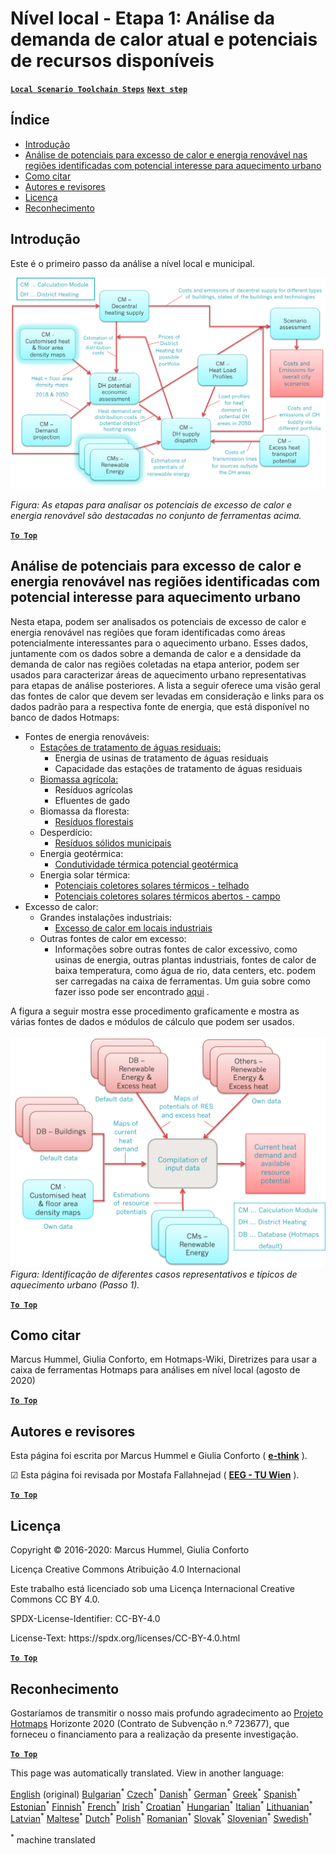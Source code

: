 <h1><a class="anchor" id="local-level---step-1--analysis-of-current-heat-demand-and-available-resource-potentials" href="#local-level---step-1--analysis-of-current-heat-demand-and-available-resource-potentials"><i class="fa fa-link"></i></a>Nível local - Etapa 1: Análise da demanda de calor atual e potenciais de recursos disponíveis</h1><p> <a href="guide-local-and-municipal-levels#the-hotmaps-scenario-toolchain-different-steps"><strong><code>Local Scenario Toolchain Steps</code></strong></a> <a href="step-2-Calculation-of-future-heat-demand-and-gross-floor-area-density-maps"><strong><code>Next step</code></strong></a></p><h2><a class="anchor" id="table-of-contents" href="#table-of-contents"><i class="fa fa-link"></i></a> Índice</h2><ul><li> <a href="#introduction">Introdução</a></li><li> <a href="#analysis-of-potentials-for-excess-heat-and-renewable-energy-in-the-identified-regions-with-potential-interest-for-district-heating">Análise de potenciais para excesso de calor e energia renovável nas regiões identificadas com potencial interesse para aquecimento urbano</a></li><li> <a href="#how-to-cite">Como citar</a></li><li> <a href="#authors-and-reviewers">Autores e revisores</a></li><li> <a href="#license">Licença</a></li><li> <a href="#acknowledgement">Reconhecimento</a></li></ul><h2><a class="anchor" id="introduction" href="#introduction"><i class="fa fa-link"></i></a> Introdução</h2><p> Este é o primeiro passo da análise a nível local e municipal.</p><img src="/en/Step-1-Analysis-of-current-heat-demand-and-available-resource-potentials/Hotmaps_Local_Toolchain_Step_1final.png"/><p> <em>Figura: As etapas para analisar os potenciais de excesso de calor e energia renovável são destacadas no conjunto de ferramentas acima.</em></p><p> <a href="#table-of-contents"><strong><code>To Top</code></strong></a></p><h2><a class="anchor" id="analysis-of-potentials-for-excess-heat-and-renewable-energy-in-the-identified-regions-with-potential-interest-for-district-heating" href="#analysis-of-potentials-for-excess-heat-and-renewable-energy-in-the-identified-regions-with-potential-interest-for-district-heating"><i class="fa fa-link"></i></a> Análise de potenciais para excesso de calor e energia renovável nas regiões identificadas com potencial interesse para aquecimento urbano</h2><p> Nesta etapa, podem ser analisados os potenciais de excesso de calor e energia renovável nas regiões que foram identificadas como áreas potencialmente interessantes para o aquecimento urbano. Esses dados, juntamente com os dados sobre a demanda de calor e a densidade da demanda de calor nas regiões coletadas na etapa anterior, podem ser usados para caracterizar áreas de aquecimento urbano representativas para etapas de análise posteriores. A lista a seguir oferece uma visão geral das fontes de calor que devem ser levadas em consideração e links para os dados padrão para a respectiva fonte de energia, que está disponível no banco de dados Hotmaps:</p><ul><li> Fontes de energia renováveis:<ul><li> <a href="https://gitlab.com/hotmaps/potential/WWTP">Estações de tratamento de águas residuais:</a><ul><li> Energia de usinas de tratamento de águas residuais</li><li> Capacidade das estações de tratamento de águas residuais</li></ul></li><li> <a href="https://gitlab.com/hotmaps/potential/potential_biomass">Biomassa agrícola:</a><ul><li> Resíduos agrícolas</li><li> Efluentes de gado</li></ul></li><li> Biomassa da floresta:<ul><li> <a href="https://gitlab.com/hotmaps/potential/potential_forest">Resíduos florestais</a></li></ul></li><li> Desperdício:<ul><li> <a href="https://gitlab.com/hotmaps/potential/potential_municipal_solid_waste">Resíduos sólidos municipais</a></li></ul></li><li> Energia geotérmica:<ul><li> <a href="https://gitlab.com/hotmaps/potential/potential_geothermal_raster">Condutividade térmica potencial geotérmica</a></li></ul></li><li> Energia solar térmica:<ul><li> <a href="https://gitlab.com/hotmaps/potential/potential_solarthermal_collectors_rooftop">Potenciais coletores solares térmicos - telhado</a></li><li> <a href="https://gitlab.com/hotmaps/potential/potential_solarthermal_collectors_open_field">Potenciais coletores solares térmicos abertos - campo</a></li></ul></li></ul></li><li> Excesso de calor:<ul><li> Grandes instalações industriais:<ul><li> <a href="https://gitlab.com/hotmaps/industrial_sites/industrial_sites_industryBenchmarks">Excesso de calor em locais industriais</a></li></ul></li><li> Outras fontes de calor em excesso:<ul><li> Informações sobre outras fontes de calor excessivo, como usinas de energia, outras plantas industriais, fontes de calor de baixa temperatura, como água de rio, data centers, etc. podem ser carregadas na caixa de ferramentas. Um guia sobre como fazer isso pode ser encontrado <a href="https://wiki.hotmaps.eu/en/CM-Add-industry-plant">aqui</a> .</li></ul></li></ul></li></ul><p> A figura a seguir mostra esse procedimento graficamente e mostra as várias fontes de dados e módulos de cálculo que podem ser usados.<br/><br/><img src="/en/Step-1-Analysis-of-current-heat-demand-and-available-resource-potentials/Wiki-local-detailed-Step-1final.png"/> <em>Figura: Identificação de diferentes casos representativos e típicos de aquecimento urbano (Passo 1).</em><br/></p><p> <a href="#table-of-contents"><strong><code>To Top</code></strong></a></p><h2><a class="anchor" id="how-to-cite" href="#how-to-cite"><i class="fa fa-link"></i></a> Como citar</h2><p> Marcus Hummel, Giulia Conforto, em Hotmaps-Wiki, Diretrizes para usar a caixa de ferramentas Hotmaps para análises em nível local (agosto de 2020)</p><p><ins> <code><strong><a href="#table-of-contents">To Top</a></strong></code></ins></p><h2><a class="anchor" id="authors-and-reviewers" href="#authors-and-reviewers"><i class="fa fa-link"></i></a> Autores e revisores</h2><p> Esta página foi escrita por Marcus Hummel e Giulia Conforto ( <strong><a href="https://e-think.ac.at">e-think</a></strong> ).</p><p> ☑ Esta página foi revisada por Mostafa Fallahnejad ( <strong><a href="https://eeg.tuwien.ac.at/">EEG - TU Wien</a></strong> ).</p><p> <a href="#table-of-contents"><strong><code>To Top</code></strong></a></p><h2><a class="anchor" id="license" href="#license"><i class="fa fa-link"></i></a> Licença</h2><p> Copyright © 2016-2020: Marcus Hummel, Giulia Conforto</p><p> Licença Creative Commons Atribuição 4.0 Internacional</p><p> Este trabalho está licenciado sob uma Licença Internacional Creative Commons CC BY 4.0.</p><p> SPDX-License-Identifier: CC-BY-4.0</p><p> License-Text: https://spdx.org/licenses/CC-BY-4.0.html</p><p> <a href="#table-of-contents"><strong><code>To Top</code></strong></a></p><h2><a class="anchor" id="acknowledgement" href="#acknowledgement"><i class="fa fa-link"></i></a> Reconhecimento</h2><p> Gostaríamos de transmitir o nosso mais profundo agradecimento ao <a href="https://www.hotmaps-project.eu">Projeto Hotmaps</a> Horizonte 2020 (Contrato de Subvenção n.º 723677), que forneceu o financiamento para a realização da presente investigação.</p><p><ins> <code><strong><a href="#table-of-contents">To Top</a></strong></code></ins></p>
<!--- THIS IS A SUPER UNIQUE IDENTIFIER -->

This page was automatically translated. View in another language:

[English](../en/Step-1-Analysis-of-current-heat-demand-and-available-resource-potentials) (original) [Bulgarian](../bg/Step-1-Analysis-of-current-heat-demand-and-available-resource-potentials)<sup>\*</sup> [Czech](../cs/Step-1-Analysis-of-current-heat-demand-and-available-resource-potentials)<sup>\*</sup> [Danish](../da/Step-1-Analysis-of-current-heat-demand-and-available-resource-potentials)<sup>\*</sup> [German](../de/Step-1-Analysis-of-current-heat-demand-and-available-resource-potentials)<sup>\*</sup> [Greek](../el/Step-1-Analysis-of-current-heat-demand-and-available-resource-potentials)<sup>\*</sup> [Spanish](../es/Step-1-Analysis-of-current-heat-demand-and-available-resource-potentials)<sup>\*</sup> [Estonian](../et/Step-1-Analysis-of-current-heat-demand-and-available-resource-potentials)<sup>\*</sup> [Finnish](../fi/Step-1-Analysis-of-current-heat-demand-and-available-resource-potentials)<sup>\*</sup> [French](../fr/Step-1-Analysis-of-current-heat-demand-and-available-resource-potentials)<sup>\*</sup> [Irish](../ga/Step-1-Analysis-of-current-heat-demand-and-available-resource-potentials)<sup>\*</sup> [Croatian](../hr/Step-1-Analysis-of-current-heat-demand-and-available-resource-potentials)<sup>\*</sup> [Hungarian](../hu/Step-1-Analysis-of-current-heat-demand-and-available-resource-potentials)<sup>\*</sup> [Italian](../it/Step-1-Analysis-of-current-heat-demand-and-available-resource-potentials)<sup>\*</sup> [Lithuanian](../lt/Step-1-Analysis-of-current-heat-demand-and-available-resource-potentials)<sup>\*</sup> [Latvian](../lv/Step-1-Analysis-of-current-heat-demand-and-available-resource-potentials)<sup>\*</sup> [Maltese](../mt/Step-1-Analysis-of-current-heat-demand-and-available-resource-potentials)<sup>\*</sup> [Dutch](../nl/Step-1-Analysis-of-current-heat-demand-and-available-resource-potentials)<sup>\*</sup> [Polish](../pl/Step-1-Analysis-of-current-heat-demand-and-available-resource-potentials)<sup>\*</sup>  [Romanian](../ro/Step-1-Analysis-of-current-heat-demand-and-available-resource-potentials)<sup>\*</sup> [Slovak](../sk/Step-1-Analysis-of-current-heat-demand-and-available-resource-potentials)<sup>\*</sup> [Slovenian](../sl/Step-1-Analysis-of-current-heat-demand-and-available-resource-potentials)<sup>\*</sup> [Swedish](../sv/Step-1-Analysis-of-current-heat-demand-and-available-resource-potentials)<sup>\*</sup> 

<sup>\*</sup> machine translated
